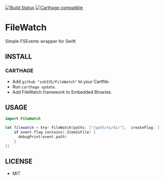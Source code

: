 [![Build Status](https://travis-ci.org/soh335/FileWatch.svg?branch=master)](https://travis-ci.org/soh335/FileWatch) [![Carthage compatible](https://img.shields.io/badge/Carthage-compatible-4BC51D.svg?style=flat)](https://github.com/Carthage/Carthage)

# FileWatch

Simple FSEvents wrapper for Swift

## INSTALL

### CARTHAGE

* Add ```github "soh335/FileWatch"``` to your Cartfile.
* Run ```carthage update```.
* Add FileWatch.framework to Embedded Binaries.

## USAGE

```swift
import FileWatch

let filewatch = try! FileWatch(paths: ["/path/to/dir"],  createFlag: [.UseCFTypes, .FileEvents], runLoop: NSRunLoop.currentRunLoop(), latency: 3.0, eventHandler: { event in
    if event.flag.contains(.ItemIsFile) {
      debugPrint(event.path)
    }
})
```

## LICENSE

* MIT

